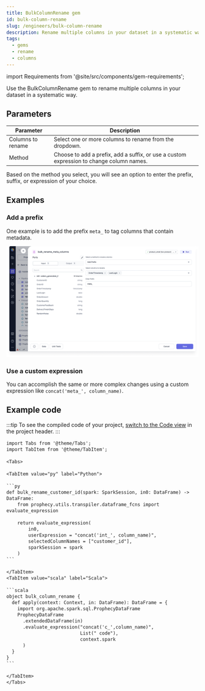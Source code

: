 ```yaml
---
title: BulkColumnRename gem
id: bulk-column-rename
slug: /engineers/bulk-column-rename
description: Rename multiple columns in your dataset in a systematic way
tags:
  - gems
  - rename
  - columns
---
```


import Requirements from '@site/src/components/gem-requirements';

<Requirements
  python_package_name="ProphecySparkBasicsPython"
  python_package_version="0.2.11+"
  scala_package_name="ProphecySparkBasicsScala"
  scala_package_version="0.1.9+"
  scala_lib="7.1.97+"
  python_lib="1.9.42+"
  uc_single="14.3+"
  uc_shared="14.3+"
  livy="3.0.1+"
/>

Use the BulkColumnRename gem to rename multiple columns in your dataset in a systematic way.

## Parameters

| Parameter         | Description                                                                              |
| ----------------- | ---------------------------------------------------------------------------------------- |
| Columns to rename | Select one or more columns to rename from the dropdown.                                  |
| Method            | Choose to add a prefix, add a suffix, or use a custom expression to change column names. |

Based on the method you select, you will see an option to enter the prefix, suffix, or expression of your choice.

## Examples

### Add a prefix

One example is to add the prefix `meta_` to tag columns that contain metadata.

![Add prefix to multiple columns](./img/bulk-add-prefix.png)

### Use a custom expression

You can accomplish the same or more complex changes using a custom expression like `concat('meta_', column_name)`.

## Example code

:::tip
To see the compiled code of your project, [switch to the Code view](/engineers/pipelines#project-editor) in the project header.
:::

````mdx-code-block
import Tabs from '@theme/Tabs';
import TabItem from '@theme/TabItem';

<Tabs>

<TabItem value="py" label="Python">

```py
def bulk_rename_customer_id(spark: SparkSession, in0: DataFrame) -> DataFrame:
    from prophecy.utils.transpiler.dataframe_fcns import evaluate_expression

    return evaluate_expression(
        in0,
        userExpression = "concat('int_', column_name)",
        selectedColumnNames = ["customer_id"],
        sparkSession = spark
    )
```

</TabItem>
<TabItem value="scala" label="Scala">

```scala
object bulk_column_rename {
  def apply(context: Context, in: DataFrame): DataFrame = {
    import org.apache.spark.sql.ProphecyDataFrame
    ProphecyDataFrame
      .extendedDataFrame(in)
      .evaluate_expression("concat('c_',column_name)",
                           List(" code"),
                           context.spark
      )
  }
}
```

</TabItem>
</Tabs>

````
